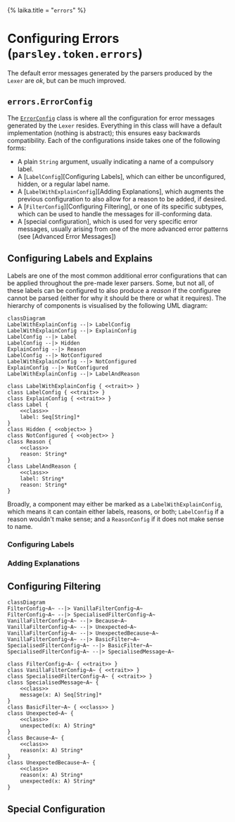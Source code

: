 {%
laika.title = "`errors`"
%}

# Configuring Errors (`parsley.token.errors`)
The default error messages generated by the parsers produced by
the `Lexer` are *ok*, but can be much improved.

## `errors.ErrorConfig`
The [`ErrorConfig`](@:api(parsley.token.errors.ErrorConfig)) class is where all the
configuration for error messages generated by the `Lexer` resides. Everything in
this class will have a default implementation (nothing is abstract); this ensures
easy backwards compatibility. Each of the configurations
inside takes one of the following forms:

* A plain `String` argument, usually indicating a name of a compulsory label.
* A [`LabelConfig`][Configuring Labels], which can either be unconfigured, hidden,
  or a regular label name.
* A [`LabelWithExplainConfig`][Adding Explanations], which augments the previous
  configuration to also allow for a reason to be added, if desired.
* A [`FilterConfig`][Configuring Filtering], or one of its specific subtypes,
  which can be used to handle the messages for ill-conforming data.
* A [special configuration], which is used for very specific error messages, usually
  arising from one of the more advanced error patterns (see [Advanced Error Messages])

## Configuring Labels and Explains
Labels are one of the most common additional error configurations that can be applied
throughout the pre-made lexer parsers. Some, but not all, of these labels can be configured
to also produce a *reason* if the configuree cannot be parsed (either for why it should be
there or what it requires). The hierarchy of components is visualised by the following
UML diagram:

```mermaid
classDiagram
LabelWithExplainConfig --|> LabelConfig
LabelWithExplainConfig --|> ExplainConfig
LabelConfig --|> Label
LabelConfig --|> Hidden
ExplainConfig --|> Reason
LabelConfig --|> NotConfigured
LabelWithExplainConfig --|> NotConfigured
ExplainConfig --|> NotConfigured
LabelWithExplainConfig --|> LabelAndReason

class LabelWithExplainConfig { <<trait>> }
class LabelConfig { <<trait>> }
class ExplainConfig { <<trait>> }
class Label {
    <<class>>
    label: Seq[String]*
}
class Hidden { <<object>> }
class NotConfigured { <<object>> }
class Reason {
    <<class>>
    reason: String*
}
class LabelAndReason {
    <<class>>
    label: String*
    reason: String*
}
```

Broadly, a component may either be marked as a `LabelWithExplainConfig`, which
means it can contain either labels, reasons, or both; `LabelConfig` if a reason
wouldn't make sense; and a `ReasonConfig` if it does not make sense to name.

### Configuring Labels

### Adding Explanations

## Configuring Filtering

```mermaid
classDiagram
FilterConfig~A~ --|> VanillaFilterConfig~A~
FilterConfig~A~ --|> SpecialisedFilterConfig~A~
VanillaFilterConfig~A~ --|> Because~A~
VanillaFilterConfig~A~ --|> Unexpected~A~
VanillaFilterConfig~A~ --|> UnexpectedBecause~A~
VanillaFilterConfig~A~ --|> BasicFilter~A~
SpecialisedFilterConfig~A~ --|> BasicFilter~A~
SpecialisedFilterConfig~A~ --|> SpecialisedMessage~A~

class FilterConfig~A~ { <<trait>> }
class VanillaFilterConfig~A~ { <<trait>> }
class SpecialisedFilterConfig~A~ { <<trait>> }
class SpecialisedMessage~A~ {
    <<class>>
    message(x: A) Seq[String]*
}
class BasicFilter~A~ { <<class>> }
class Unexpected~A~ {
    <<class>>
    unexpected(x: A) String*
}
class Because~A~ {
    <<class>>
    reason(x: A) String*
}
class UnexpectedBecause~A~ {
    <<class>>
    reason(x: A) String*
    unexpected(x: A) String*
}
```

## Special Configuration
